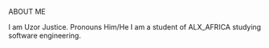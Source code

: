 ABOUT ME

I am Uzor Justice.
Pronouns Him/He
I am a student of ALX_AFRICA studying software engineering.

